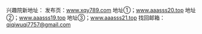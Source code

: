 
兴趣院新地址：
发布页：www.xqy789.com
地址①；www.aaasss20.top
地址②；www.aaasss19.top
地址③；www.aaasss21.top
找回邮箱：qiqiwuqi7757@gmail.com

